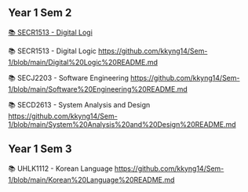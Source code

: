 Year 1 Sem 2
-----------------------------------------------------------------------------------------------------------------------------------------------------------------------------------------------------------------------
<a href="[link_kau](https://github.com/kkyng14/Sem-1/blob/main/Digital%20Logic%20README.md)">📚 SECR1513 - Digital Logi
</a>

📚 SECR1513 - Digital Logic https://github.com/kkyng14/Sem-1/blob/main/Digital%20Logic%20README.md

📚 SECJ2203 - Software Engineering https://github.com/kkyng14/Sem-1/blob/main/Software%20Engineering%20README.md

📚 SECD2613 - System Analysis and Design https://github.com/kkyng14/Sem-1/blob/main/System%20Analysis%20and%20Design%20README.md

Year 1 Sem 3
-----------------------------------------------------------------------------------------------------------------------------------------------------------------------------------------------------------------------
📚 UHLK1112 - Korean Language https://github.com/kkyng14/Sem-1/blob/main/Korean%20Language%20README.md
